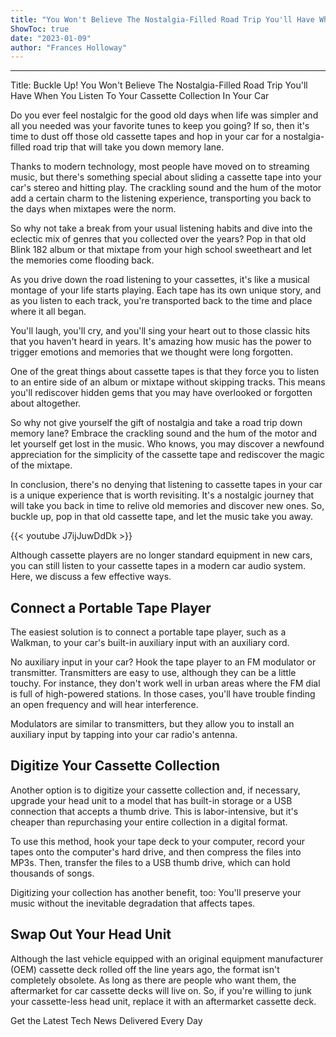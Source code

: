 ```yaml
---
title: "You Won't Believe The Nostalgia-Filled Road Trip You'll Have When You Listen To Your Cassette Collection In Your Car!"
ShowToc: true 
date: "2023-01-09"
author: "Frances Holloway"
---
```

*****
Title: Buckle Up! You Won't Believe The Nostalgia-Filled Road Trip You'll Have When You Listen To Your Cassette Collection In Your Car

Do you ever feel nostalgic for the good old days when life was simpler and all you needed was your favorite tunes to keep you going? If so, then it's time to dust off those old cassette tapes and hop in your car for a nostalgia-filled road trip that will take you down memory lane.

Thanks to modern technology, most people have moved on to streaming music, but there's something special about sliding a cassette tape into your car's stereo and hitting play. The crackling sound and the hum of the motor add a certain charm to the listening experience, transporting you back to the days when mixtapes were the norm.

So why not take a break from your usual listening habits and dive into the eclectic mix of genres that you collected over the years? Pop in that old Blink 182 album or that mixtape from your high school sweetheart and let the memories come flooding back.

As you drive down the road listening to your cassettes, it's like a musical montage of your life starts playing. Each tape has its own unique story, and as you listen to each track, you're transported back to the time and place where it all began.

You'll laugh, you'll cry, and you'll sing your heart out to those classic hits that you haven't heard in years. It's amazing how music has the power to trigger emotions and memories that we thought were long forgotten.

One of the great things about cassette tapes is that they force you to listen to an entire side of an album or mixtape without skipping tracks. This means you'll rediscover hidden gems that you may have overlooked or forgotten about altogether.

So why not give yourself the gift of nostalgia and take a road trip down memory lane? Embrace the crackling sound and the hum of the motor and let yourself get lost in the music. Who knows, you may discover a newfound appreciation for the simplicity of the cassette tape and rediscover the magic of the mixtape.

In conclusion, there's no denying that listening to cassette tapes in your car is a unique experience that is worth revisiting. It's a nostalgic journey that will take you back in time to relive old memories and discover new ones. So, buckle up, pop in that old cassette tape, and let the music take you away.

{{< youtube J7ijJuwDdDk >}} 




Although cassette players are no longer standard equipment in new cars, you can still listen to your cassette tapes in a modern car audio system. Here, we discuss a few effective ways.

 
##   Connect a Portable Tape Player  
 

The easiest solution is to connect a portable tape player, such as a Walkman, to your car's built-in auxiliary input with an auxiliary cord.

 

No auxiliary input in your car? Hook the tape player to an FM modulator or transmitter. Transmitters are easy to use, although they can be a little touchy. For instance, they don't work well in urban areas where the FM dial is full of high-powered stations. In those cases, you'll have trouble finding an open frequency and will hear interference.

 

Modulators are similar to transmitters, but they allow you to install an auxiliary input by tapping into your car radio's antenna.

 
##   Digitize Your Cassette Collection  
 

Another option is to digitize your cassette collection and, if necessary, upgrade your head unit to a model that has built-in storage or a USB connection that accepts a thumb drive. This is labor-intensive, but it's cheaper than repurchasing your entire collection in a digital format.

 

To use this method, hook your tape deck to your computer, record your tapes onto the computer's hard drive, and then compress the files into MP3s. Then, transfer the files to a USB thumb drive, which can hold thousands of songs.

 

Digitizing your collection has another benefit, too: You'll preserve your music without the inevitable degradation that affects tapes.

 
##   Swap Out Your Head Unit  
 

Although the last vehicle equipped with an original equipment manufacturer (OEM) cassette deck rolled off the line years ago, the format isn't completely obsolete. As long as there are people who want them, the aftermarket for car cassette decks will live on. So, if you're willing to junk your cassette-less head unit, replace it with an aftermarket cassette deck.

 

Get the Latest Tech News Delivered Every Day



